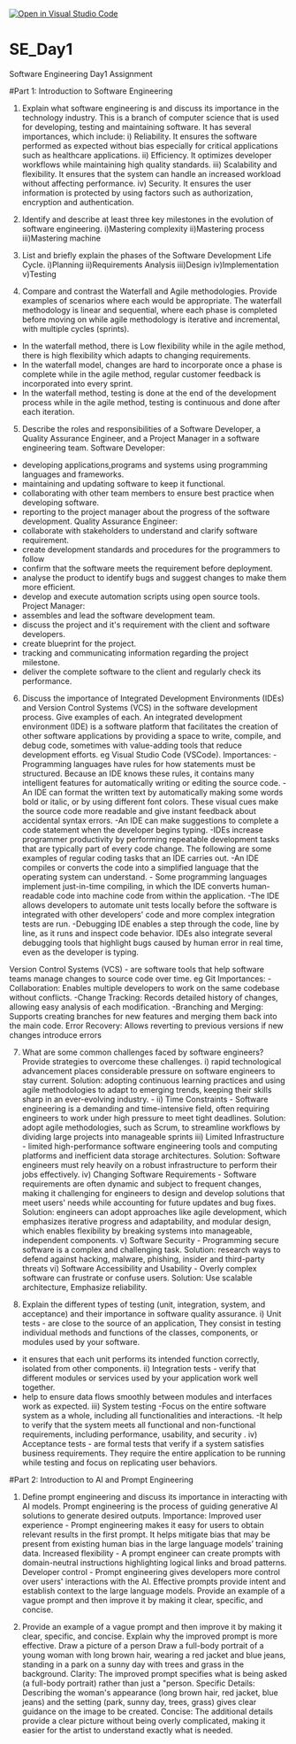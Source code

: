 [![Open in Visual Studio Code](https://classroom.github.com/assets/open-in-vscode-2e0aaae1b6195c2367325f4f02e2d04e9abb55f0b24a779b69b11b9e10269abc.svg)](https://classroom.github.com/online_ide?assignment_repo_id=18605888&assignment_repo_type=AssignmentRepo)
# SE_Day1
Software Engineering Day1 Assignment

#Part 1: Introduction to Software Engineering

1. Explain what software engineering is and discuss its importance in the technology industry.
This is a branch of computer science that is used for developing, testing and maintaining software. It has several importances, which include:
i) Reliability. It ensures the software performed as expected without bias especially for critical applications such as healthcare applications.
ii) Efficiency. It optimizes developer workflows while maintaining high quality standards.
iii) Scalability and flexibility. It ensures that the system can handle an increased workload without affecting performance.
iv) Security. It ensures the user information is protected by using factors such as authorization, encryption and authentication.

2. Identify and describe at least three key milestones in the evolution of software engineering.
i)Mastering complexity
ii)Mastering process
iii)Mastering machine

3. List and briefly explain the phases of the Software Development Life Cycle.
i)Planning
ii)Requirements Analysis
iii)Design
iv)Implementation
v)Testing

4. Compare and contrast the Waterfall and Agile methodologies. Provide examples of scenarios where each would be appropriate.
The waterfall methodology is linear and sequential, where each phase is completed before moving on while agile methodology is iterative and incremental, with multiple cycles (sprints). 
- In the waterfall method, there is Low flexibility while in the agile method, there is high flexibility which adapts to changing requirements.
- In the waterfall model, changes are hard to incorporate once a phase is complete while in the agile method, regular customer feedback is incorporated into every sprint.
- In the waterfall method, testing is done at the end of the development process while in the agile method, testing is continuous and done after each iteration.


5. Describe the roles and responsibilities of a Software Developer, a Quality Assurance Engineer, and a Project Manager in a software engineering team.
Software Developer:
  - developing applications,programs and systems using programming languages and frameworks.
  - maintaining and updating software to keep it functional. 
  - collaborating with other team members to ensure best practice when developing software.
  - reporting to the project manager about the progress of the software development.
Quality Assurance Engineer:
  - collaborate with stakeholders to understand and clarify software requirement.
  - create development standards and procedures for the programmers to follow
  - confirm that the software meets the requirement before deployment. 
  - analyse the product to identify bugs and suggest changes to make them more efficient. 
  - develop and execute automation scripts using open source tools.
Project Manager:
  - assembles and lead the software development team.
  - discuss the project and it's requirement with the client and software developers.
  - create blueprint for the project.
  - tracking and communicating information regarding the project milestone.
  - deliver the complete software to the client and regularly check its performance.


6. Discuss the importance of Integrated Development Environments (IDEs) and Version Control Systems (VCS) in the software development process. Give examples of each.
An integrated development environment (IDE) is a software platform that facilitates the creation of other software applications by providing a space to write, compile, and debug code, sometimes with value-adding tools that reduce development efforts. eg Visual Studio Code (VSCode).
Importances:
-Programming languages have rules for how statements must be structured. Because an IDE knows these rules, it contains many intelligent features for automatically writing or editing the source code.
  -An IDE can format the written text by automatically making some words bold or italic, or by using different font colors. These visual cues make the source code more readable and give instant feedback about accidental syntax errors.
  -An IDE can make suggestions to complete a code statement when the developer begins typing.
  -IDEs increase programmer productivity by performing repeatable development tasks that are typically part of every code change. The following are some examples of regular coding tasks that an IDE carries out.
  -An IDE compiles or converts the code into a simplified language that the operating system can understand. - Some programming languages implement just-in-time compiling, in which the IDE converts human-readable code into machine code from within the application.
  -The IDE allows developers to automate unit tests locally before the software is integrated with other developers' code and more complex integration tests are run.
  -Debugging IDE enables a step through the code, line by line, as it runs and inspect code behavior. IDEs also integrate several debugging tools that highlight bugs caused by human error in real time, even as the developer is typing.

  Version Control Systems (VCS) - are software tools that help software teams manage changes to source code over time. eg Git
Importances:
  -Collaboration: Enables multiple developers to work on the same codebase without conflicts.
  -Change Tracking: Records detailed history of changes, allowing easy analysis of each modification. 
  -Branching and Merging: Supports creating branches for new features and merging them back into the main code.
  Error Recovery: Allows reverting to previous versions if new changes introduce errors


7. What are some common challenges faced by software engineers? Provide strategies to overcome these challenges.
i) rapid technological advancement places considerable pressure on software engineers to stay current.
 Solution: adopting continuous learning practices and using agile methodologies to adapt to emerging trends, keeping their skills sharp in an ever-evolving industry. -
ii) Time Constraints - Software engineering is a demanding and time-intensive field, often requiring engineers to work under high pressure to meet tight deadlines.
 Solution: adopt agile methodologies, such as Scrum, to streamline workflows by dividing large projects into manageable sprints 
iii) Limited Infrastructure - limited high-performance software engineering tools and computing platforms and inefficient data storage architectures.
 Solution: Software engineers must rely heavily on a robust infrastructure to perform their jobs effectively.
iv) Changing Software Requirements - Software requirements are often dynamic and subject to frequent changes, making it challenging for engineers to design and develop solutions that meet users' needs while accounting for future updates and bug fixes. 
 Solution: engineers can adopt approaches like agile development, which emphasizes iterative progress and adaptability, and modular design, which enables flexibility by breaking systems into manageable, independent components.
v) Software Security - Programming secure software is a complex and challenging task. 
 Solution: research ways to defend against hacking, malware, phishing, insider and third-party threats
vi) Software Accessibility and Usability - Overly complex software can frustrate or confuse users. 
 Solution: Use scalable architecture, Emphasize reliability.


9. Explain the different types of testing (unit, integration, system, and acceptance) and their importance in software quality assurance.
i) Unit tests - are close to the source of an application, They consist in testing individual methods and functions of the classes, components, or modules used by your software.
 - it ensures that each unit performs its intended function correctly, isolated from other components.
ii) Integration tests - verify that different modules or services used by your application work well together.
 - help to ensure data flows smoothly between modules and interfaces work as expected.
iii) System testing -Focus on the entire software system as a whole, including all functionalities and interactions.
-It help to verify that the system meets all functional and non-functional requirements, including performance, usability, and security .
iv) Acceptance tests - are formal tests that verify if a system satisfies business requirements. They require the entire application to be running while testing and focus on replicating user behaviors. 


#Part 2: Introduction to AI and Prompt Engineering


1. Define prompt engineering and discuss its importance in interacting with AI models.
Prompt engineering is the process of guiding generative AI solutions to generate desired outputs.
Importance:
  Improved user experience - Prompt engineering makes it easy for users to obtain relevant results in the first prompt. It helps mitigate bias that may be present from existing human bias in the large language models’ training data.
  Increased flexibility - A prompt engineer can create prompts with domain-neutral instructions highlighting logical links and broad patterns.
  Developer control - Prompt engineering gives developers more control over users' interactions with the AI. Effective prompts provide intent and establish context to the large language models. Provide an example of a vague prompt and then improve it by making it clear, specific, and concise.


2. Provide an example of a vague prompt and then improve it by making it clear, specific, and concise. Explain why the improved prompt is more effective.
Draw a picture of a person
Draw a full-body portrait of a young woman with long brown hair, wearing a red jacket and blue jeans, standing in a park on a sunny day with trees and grass in the background.
Clarity: The improved prompt specifies what is being asked (a full-body portrait) rather than just a "person.
Specific Details: Describing the woman's appearance (long brown hair, red jacket, blue jeans) and the setting (park, sunny day, trees, grass) gives clear guidance on the image to be created.
Concise: The additional details provide a clear picture without being overly complicated, making it easier for the artist to understand exactly what is needed.


